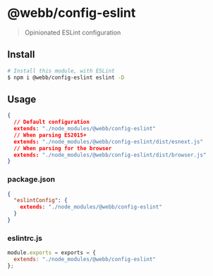 # @webb/config-eslint

> Opinionated ESLint configuration



## Install

```sh
# Install this module, with ESLint
$ npm i @webb/config-eslint eslint -D
```



## Usage

```json
{
  // Default configuration
  extends: "./node_modules/@webb/config-eslint"
  // When parsing ES2015+
  extends: "./node_modules/@webb/config-eslint/dist/esnext.js"
  // When parsing for the browser
  extends: "./node_modules/@webb/config-eslint/dist/browser.js"
}
```

### package.json

```json
{
  "eslintConfig": {
    extends: "./node_modules/@webb/config-eslint"
  }
}
```

### eslintrc.js

```js
module.exports = exports = {
  extends: "./node_modules/@webb/config-eslint"
};
```
